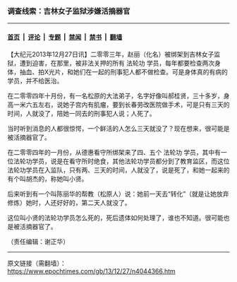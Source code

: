 ### 调查线索：吉林女子监狱涉嫌活摘器官

---

#### [首页](../../../..?n4044366) &nbsp;|&nbsp; [评论](../../../../../epoch-comment?n4044366) &nbsp;|&nbsp; [专题](../../../../../epoch-special?n4044366) &nbsp;|&nbsp; [禁闻](../../../../../epoch-news?n4044366) &nbsp;|&nbsp; [禁书](../../../../../books?n4044366) &nbsp;|&nbsp; [翻墙](https://github.com/gfw-breaker/nogfw/blob/master/README.md?n4044366)


<div class="post_content" id="artbody" itemprop="articleBody">
 <!-- article content begin -->
 <p>
  【大纪元2013年12月27日讯】二零零三年，赵丽（化名）被绑架到吉林女子监狱，遭到迫害，在那里，被非法关押的所有
  <ok href="https://www.epochtimes.com/gb/tag/%E6%B3%95%E8%BD%AE%E5%8A%9F.html">
   法轮功
  </ok>
  学员，每年都要检查两次身体，抽血、拍X光片，和她们在一起的刑事犯人都不做检查。可是身体真的有病的学员，并不给医治。
 </p>
 <p>
  在二零零四年十月份，有一名松原的大法弟子，名字好像叫郝桂贤，三十多岁，身高一米六五左右，说她子宫内有肌瘤，要到长春劳改医院做手术，可是只有三天的时间，人就没了，陪她一同去的刑事犯人说；人死了。
 </p>
 <p>
  当时听到消息的人都很惊愕，一个鲜活的人怎么三天就没了？现在想来，很可能是被活摘器官了。
 </p>
 <p>
  在二零零四年的一月份，从德惠看守所绑架来了四、五个
  <ok href="https://www.epochtimes.com/gb/tag/%E6%B3%95%E8%BD%AE%E5%8A%9F.html">
   法轮功
  </ok>
  学员，其中有一位法轮功学员，说是在看守所时绝食，其他法轮功学员都分到了教育监区，而这位法轮功学员在入监队，只有两、三天的时间，人就没了，说是死了，和她一起来的有个叫胡杰的，称她叫小贤。
 </p>
 <p>
  后来听到有一个叫陈丽华的帮教（松原人）说：她前一天去“转化”（就是让她放弃修炼）她时，人还好好的，第二天人就没了。
 </p>
 <p>
  这位叫小贤的法轮功学员怎么死的，死后遗体如何处理了，谁也不知道。很可能也是被活摘器官了。
 </p>
 <p>
  （责任编辑：谢正华）
 </p>
 <!-- article content end -->
 <div id="below_article_ad">
 </div>
</div>


---

原文链接（需翻墙）：https://www.epochtimes.com/gb/13/12/27/n4044366.htm